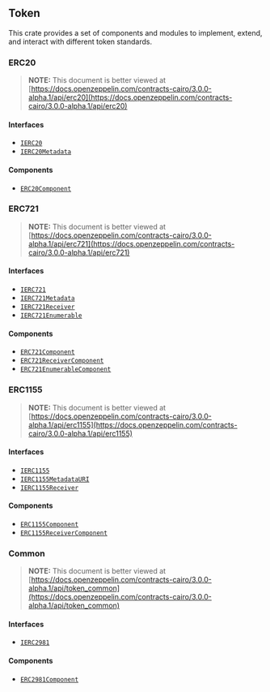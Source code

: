 ## Token

This crate provides a set of components and modules to implement, extend, and interact with different token
standards.

### ERC20

> **NOTE:** This document is better viewed at [https://docs.openzeppelin.com/contracts-cairo/3.0.0-alpha.1/api/erc20](https://docs.openzeppelin.com/contracts-cairo/3.0.0-alpha.1/api/erc20)

#### Interfaces

- [`IERC20`](https://docs.openzeppelin.com/contracts-cairo/3.0.0-alpha.1/api/erc20#IERC20)
- [`IERC20Metadata`](https://docs.openzeppelin.com/contracts-cairo/3.0.0-alpha.1/api/erc20#IERC20Metadata)

#### Components

- [`ERC20Component`](https://docs.openzeppelin.com/contracts-cairo/3.0.0-alpha.1/api/erc20#ERC20Component)

### ERC721

> **NOTE:** This document is better viewed at [https://docs.openzeppelin.com/contracts-cairo/3.0.0-alpha.1/api/erc721](https://docs.openzeppelin.com/contracts-cairo/3.0.0-alpha.1/api/erc721)

#### Interfaces

- [`IERC721`](https://docs.openzeppelin.com/contracts-cairo/3.0.0-alpha.1/api/erc721#IERC721)
- [`IERC721Metadata`](https://docs.openzeppelin.com/contracts-cairo/3.0.0-alpha.1/api/erc721#IERC721Metadata)
- [`IERC721Receiver`](https://docs.openzeppelin.com/contracts-cairo/3.0.0-alpha.1/api/erc721#IERC721Receiver)
- [`IERC721Enumerable`](https://docs.openzeppelin.com/contracts-cairo/3.0.0-alpha.1/api/erc721#IERC721Enumerable)

#### Components

- [`ERC721Component`](https://docs.openzeppelin.com/contracts-cairo/3.0.0-alpha.1/api/erc721#ERC721Component)
- [`ERC721ReceiverComponent`](https://docs.openzeppelin.com/contracts-cairo/3.0.0-alpha.1/api/erc721#ERC721ReceiverComponent)
- [`ERC721EnumerableComponent`](https://docs.openzeppelin.com/contracts-cairo/3.0.0-alpha.1/api/erc721#ERC721EnumerableComponent)

### ERC1155

> **NOTE:** This document is better viewed at [https://docs.openzeppelin.com/contracts-cairo/3.0.0-alpha.1/api/erc1155](https://docs.openzeppelin.com/contracts-cairo/3.0.0-alpha.1/api/erc1155)

#### Interfaces

- [`IERC1155`](https://docs.openzeppelin.com/contracts-cairo/3.0.0-alpha.1/api/erc1155#IERC1155)
- [`IERC1155MetadataURI`](https://docs.openzeppelin.com/contracts-cairo/3.0.0-alpha.1/api/erc1155#IERC1155MetadataURI)
- [`IERC1155Receiver`](https://docs.openzeppelin.com/contracts-cairo/3.0.0-alpha.1/api/erc1155#IERC1155Receiver)

#### Components

- [`ERC1155Component`](https://docs.openzeppelin.com/contracts-cairo/3.0.0-alpha.1/api/erc1155#ERC1155Component)
- [`ERC1155ReceiverComponent`](https://docs.openzeppelin.com/contracts-cairo/3.0.0-alpha.1/api/erc1155#ERC1155ReceiverComponent)

### Common

> **NOTE:** This document is better viewed at [https://docs.openzeppelin.com/contracts-cairo/3.0.0-alpha.1/api/token_common](https://docs.openzeppelin.com/contracts-cairo/3.0.0-alpha.1/api/token_common)

#### Interfaces

- [`IERC2981`](https://docs.openzeppelin.com/contracts-cairo/3.0.0-alpha.1/api/token_common#IERC2981)

#### Components

- [`ERC2981Component`](https://docs.openzeppelin.com/contracts-cairo/3.0.0-alpha.1/api/token_common#ERC2981Component)
